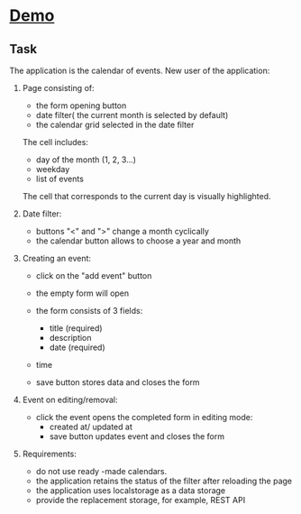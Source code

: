 # [Demo](https://yegorkochetkov.github.io/holywater_calendar/)

## Task

The application is the calendar of events.
New user of the application:

1. Page consisting of:

   - the form opening button
   - date filter( the current month is selected by default)
   - the calendar grid selected in the date filter

   The cell includes:

   - day of the month (1, 2, 3...)
   - weekday
   - list of events

   The cell that corresponds to the current day is visually highlighted.

2. Date filter:

   - buttons "<" and ">" change a month cyclically
   - the calendar button allows to choose a year and month

3. Creating an event:

   - click on the "add event" button
   - the empty form will open
   - the form consists of 3 fields:

     - title (required)
     - description
     - date (required)

   - time
   - save button stores data and closes the form

4. Event on editing/removal:

   - click the event opens the completed form in editing mode:
     - created at/ updated at
     - save button updates event and closes the form

5. Requirements:

   - do not use ready -made calendars.
   - the application retains the status of the filter after reloading the page
   - the application uses localstorage as a data storage
   - provide the replacement storage, for example, REST API
